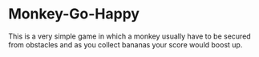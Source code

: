 # Monkey-Go-Happy
This is a very simple game in which a monkey usually have to be secured from obstacles and as you collect bananas your score would boost up. 
